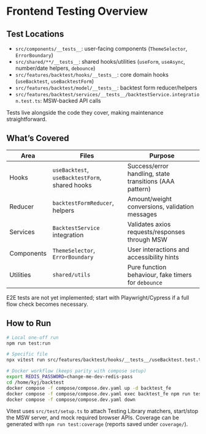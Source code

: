 # Frontend Testing Overview

## Test Locations

- `src/components/__tests__`: user-facing components (`ThemeSelector`, `ErrorBoundary`)
- `src/shared/**/__tests__`: shared hooks/utilities (`useForm`, `useAsync`, number/date helpers, `debounce`)
- `src/features/backtest/hooks/__tests__`: core domain hooks (`useBacktest`, `useBacktestForm`)
- `src/features/backtest/model/__tests__`: backtest form reducer/helpers
- `src/features/backtest/services/__tests__/backtestService.integration.test.ts`: MSW-backed API calls

Tests live alongside the code they cover, making maintenance straightforward.

## What’s Covered

| Area | Files | Purpose |
|------|-------|---------|
| Hooks | `useBacktest`, `useBacktestForm`, shared hooks | Success/error handling, state transitions (AAA pattern) |
| Reducer | `backtestFormReducer`, helpers | Amount/weight conversions, validation messages |
| Services | `BacktestService` integration | Validates axios requests/responses through MSW |
| Components | `ThemeSelector`, `ErrorBoundary` | User interactions and accessibility hints |
| Utilities | `shared/utils` | Pure function behaviour, fake timers for `debounce` |

E2E tests are not yet implemented; start with Playwright/Cypress if a full flow check becomes necessary.

## How to Run

```bash
# Local one-off run
npm run test:run

# Specific file
npx vitest run src/features/backtest/hooks/__tests__/useBacktest.test.ts

# Docker workflow (keeps parity with compose setup)
export REDIS_PASSWORD=change-me-dev-redis-pass
cd /home/kyj/backtest
docker compose -f compose/compose.dev.yaml up -d backtest_fe
docker compose -f compose/compose.dev.yaml exec backtest_fe npm run test:run
docker compose -f compose/compose.dev.yaml down
```

Vitest uses `src/test/setup.ts` to attach Testing Library matchers, start/stop the MSW server, and mock required browser APIs. Coverage can be generated with `npm run test:coverage` (reports saved under `coverage/`).
